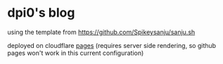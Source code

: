 # dpi0's blog

using the template from https://github.com/Spikeysanju/sanju.sh

deployed on cloudflare [pages](https://docs.astro.build/en/guides/deploy/cloudflare/) (requires server side rendering, so github pages won't work in this current configuration)

